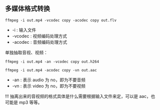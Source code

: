 ## 多媒体格式转换

```
ffmpeg -i out.mp4 -vcodec copy -acodec copy out.flv
```

* -i : 输入文件
* -vcodec : 视频编码处理方式
* -acodec : 音频编码处理方式

单独抽取音视、视频：

```
ffmpeg -i out.mp4 -an -vcodec copy out.h264

ffmpeg -i out.mp4 -acodec copy -vn out.aac
```

* -an : 表示 audio 为 no，即为不要音频
* -vn : 表示 video 为 no，即为不要视频

!!! 抽离出来的音视频的格式具体是什么需要根据输入文件来定，可以是 aac，也可能是 mp3 等等。
